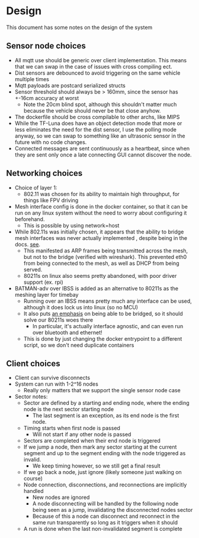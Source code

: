 # Design

This document has some notes on the design of the system

## Sensor node choices
- All mqtt use should be generic over client implementation. This means that we can swap in the case of issues with
cross compiling ect.
- Dist sensors are debounced to avoid triggering on the same vehicle multiple times
- Mqtt payloads are postcard serialized structs
- Sensor threshold should always be > 160mm, since the sensor has +-16cm accuracy at worst
  - Note the 20cm blind spot, although this shouldn't matter much because the vehicle should never be that close anyhow.
- The dockerfile should be cross compilable to other archs, like MIPS
- While the TF-Luna does have an object detection mode that more or less eliminates the need for the dist sensor, I use
the polling mode anyway, so we can swap to something like an ultrasonic sensor in the future with no code changes.
- Connected messages are sent continuously as a heartbeat, since when they are sent only once a late connecting GUI cannot
discover the node.

## Networking choices
- Choice of layer 1:
  - 802.11 was chosen for its ability to maintain high throughput, for things like FPV driving
- Mesh interface config is done in the docker container, so that it can be run on any linux system without the need
to worry about configuring it beforehand.
  - This is possible by using network=host
- While 802.11s was initially chosen, it appears that the ability to bridge mesh interfaces was never actually implemented
, despite being in the docs. [see](https://www.spinics.net/lists/linux-wireless/msg19548.html).
  - This manifested as ARP frames being transmitted across the mesh, but not to the bridge (verified with wireshark). This prevented eth0 from 
  being connected to the mesh, as well as DHCP from being served.
  - 80211s on linux also seems pretty abandoned, with poor driver support (ex. rpi)
- BATMAN-adv over IBSS is added as an alternative to 80211s as the meshing layer for timebay
  - Running over an IBSS means pretty much any interface can be used, although it does lock us into linux (so no MCU)
  - It also puts [an emphasis](https://www.open-mesh.org/projects/batman-adv/wiki/Wiki) on being able to be bridged, so it should solve our 80211s woes there
    - In particular, it's actually interface agnostic, and can even run over bluetooth and ethernet!
  - This is done by just changing the docker entrypoint to a different script, so we don't need duplicate containers

## Client choices
- Client can survive disconnects
- System can run with 1-2^16 nodes
  - Really only matters that we support the single sensor node case
- Sector notes:
  - Sector are defined by a starting and ending node, where the ending node is the next sector starting node
    - The last segment is an exception, as its end node is the first node.
  - Timing starts when first node is passed
    - Will not start if any other node is passed
  - Sectors are completed when their end node is triggered
  - If we jump a node, then mark any sector starting at the current segment and up to the segment ending with the node triggered as invalid.
    - We keep timing however, so we still get a final result
  - If we go back a node, just ignore (likely someone just walking on course)
  - Node connection, disconnections, and reconnections are implicitly handled
    - New nodes are ignored
    - A node disconnecting will be handled by the following node being seen as a jump, invalidating the disconnected nodes sector
    - Because of this a node can disconnect and reconnect in the same run transparently so long as it triggers when it should
  - A run is done when the last non-invalidated segment is complete